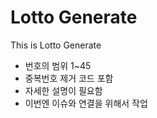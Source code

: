 # Lotto Generate

This is Lotto Generate

* 번호의 범위 1~45
* 중복번호 제거 코드 포함
* 자세한 설명이 필요함
* 이번엔 이슈와 연결을 위해서 작업